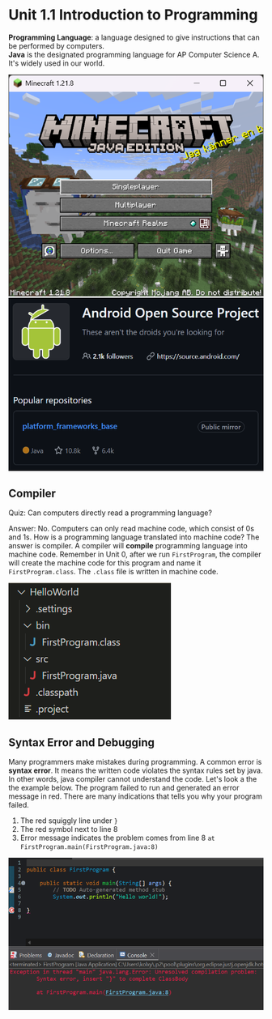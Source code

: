 # Unit 1.1 Introduction to Programming

**Programming Language**: a language designed to give instructions that can be performed by computers. \
**Java** is the designated programming language for AP Computer Science A. It's widely used in our world.

![minecraft](./assets/minecraft.png)\
![android](./assets/android.png)

## Compiler
Quiz: Can computers directly read a programming language?

Answer: No. Computers can only read machine code, which consist of 0s and 1s. How is a programming language translated into machine code? The answer is compiler. A compiler will **compile** programming language into machine code. Remember in Unit 0, after we run `FirstProgram`, the compiler will create the machine code for this program and name it `FirstProgram.class`. The `.class` file is written in machine code.

![class directory](./assets/directory.png)

## Syntax Error and Debugging
Many programmers make mistakes during programming. A common error is **syntax error**. It means the written code violates the syntax rules set by java. In other words, java compiler cannot understand the code. Let's look a the the example below. The program failed to run and generated an error message in red. There are many indications that tells you why your program failed. 
1. The red squiggly line under `}`
2. The red symbol next to line 8
3. Error message indicates the problem comes from line 8 `at FirstProgram.main(FirstProgram.java:8)`

![syntax error](./assets/syntax_error.png)